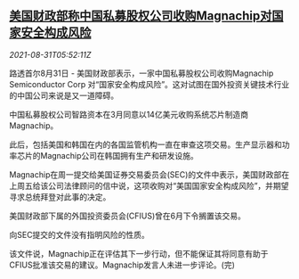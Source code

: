 <!--1630389662000-->
[美国财政部称中国私募股权公司收购Magnachip对国家安全构成风险](https://cn.reuters.com/article/usa-treasury-chinese-pe-magnachip-0831-t-idCNKBS2FW0DE)
------

<div><i>2021-08-31T05:52:11Z</i></div><p>路透首尔8月31日 - 美国财政部表示，一家中国私募股权公司收购Magnachip Semiconductor Corp 对“国家安全构成风险”。这对试图在国外投资关键技术行业的中国公司来说是又一道障碍。</p><p>中国私募股权公司智路资本在3月同意以14亿美元收购系统芯片制造商Magnachip。</p><p>此后，包括美国和韩国在内的各国监管机构一直在审查这项交易。生产显示器和功率芯片的Magnachip公司在韩国拥有生产和研发设施。</p><p>Magnachip在周一提交给美国证券交易委员会(SEC)的文件中表示，美国财政部在上周五给该公司法律顾问的信中说，这项收购对“美国国家安全构成风险”，并期望寻求总统拜登对此事的决定。</p><p>美国财政部下属的外国投资委员会(CFIUS)曾在6月下令搁置该交易。</p><p>向SEC提交的文件没有指明风险的性质。</p><p>该文件说，Magnachip正在评估其下一步行动，但不能保证其将同意有助于CFIUS批准该交易的建议。Magnachip发言人未进一步评论。(完)</p>
